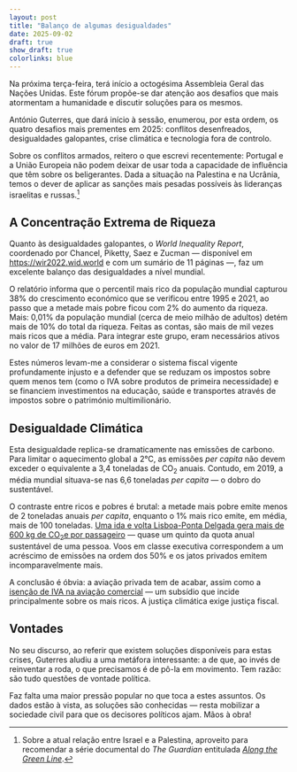 ```yaml
---
layout: post
title: "Balanço de algumas desigualdades"
date: 2025-09-02
draft: true
show_draft: true
colorlinks: blue
---
```


Na próxima terça-feira, terá início a octogésima Assembleia Geral das Nações Unidas. Este fórum propõe-se dar atenção aos desafios que mais atormentam a humanidade e discutir soluções para os mesmos.

António Guterres, que dará início à sessão, enumerou, por esta ordem, os quatro desafios mais prementes em 2025: conflitos desenfreados, desigualdades galopantes, crise climática e tecnologia fora de controlo.

Sobre os conflitos armados, reitero o que escrevi recentemente: Portugal e a União Europeia não podem deixar de usar toda a capacidade de influência que têm sobre os beligerantes. Dada a situação na Palestina e na Ucrânia, temos o dever de aplicar as sanções mais pesadas possíveis às lideranças israelitas e russas.[^1]

## A Concentração Extrema de Riqueza

Quanto às desigualdades galopantes, o *World Inequality Report*, coordenado por Chancel, Piketty, Saez e Zucman — disponível em <https://wir2022.wid.world> e com um sumário de 11 páginas —, faz um excelente balanço das desigualdades a nível mundial.

O relatório informa que o percentil mais rico da população mundial capturou 38% do crescimento económico que se verificou entre 1995 e 2021, ao passo que a metade mais pobre ficou com 2% do aumento da riqueza. Mais: 0,01% da população mundial (cerca de meio milhão de adultos) detém mais de 10% do total da riqueza. Feitas as contas, são mais de mil vezes mais ricos que a média. Para integrar este grupo, eram necessários ativos no valor de 17 milhões de euros em 2021.

Estes números levam-me a considerar o sistema fiscal vigente profundamente injusto e a defender que se reduzam os impostos sobre quem menos tem (como o IVA sobre produtos de primeira necessidade) e se financiem investimentos na educação, saúde e transportes através de impostos sobre o património multimilionário.

## Desigualdade Climática

Esta desigualdade replica-se dramaticamente nas emissões de carbono. Para limitar o aquecimento global a 2°C, as emissões *per capita* não devem exceder o equivalente a 3,4 toneladas de CO<sub>2</sub> anuais. Contudo, em 2019, a média mundial situava-se nas 6,6 toneladas *per capita* — o dobro do sustentável.

O contraste entre ricos e pobres é brutal: a metade mais pobre emite menos de 2 toneladas anuais *per capita*, enquanto o 1% mais rico emite, em média, mais de 100 toneladas. [Uma ida e volta Lisboa-Ponta Delgada gera mais de 600 kg de CO<sub>2</sub>e por passageiro](https://co2.myclimate.org/en/calculate_emissions) — quase um quinto da quota anual sustentável de uma pessoa. Voos em classe executiva correspondem a um acréscimo de emissões na ordem dos 50% e os jatos privados emitem incomparavelmente mais.

A conclusão é óbvia: a aviação privada tem de acabar, assim como a [isenção de IVA na aviação comercial](https://op.europa.eu/en/publication-detail/-/publication/0b1c6cdd-88d3-11e9-9369-01aa75ed71a1) — um subsídio que incide principalmente sobre os mais ricos. A justiça climática exige justiça fiscal.

## Vontades

No seu discurso, ao referir que existem soluções disponíveis para estas crises, Guterres aludiu a uma metáfora interessante: a de que, ao invés de reinventar a roda, o que precisamos é de pô-la em movimento. Tem razão: são tudo questões de vontade política.

Faz falta uma maior pressão popular no que toca a estes assuntos. Os dados estão à vista, as soluções são conhecidas — resta mobilizar a sociedade civil para que os decisores políticos ajam. Mãos à obra!

[^1]: Sobre a atual relação entre Israel e a Palestina, aproveito para recomendar a série documental do *The Guardian* entitulada [*Along the Green Line*](https://www.youtube.com/playlist?list=PLa_1MA_DEorGnakB7QV1Q_LBpHgtGQDxi).

